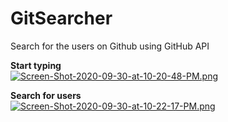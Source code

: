 # GitSearcher
Search for the users on Github using GitHub API

**Start typing** <br />
[![Screen-Shot-2020-09-30-at-10-20-48-PM.png](https://i.postimg.cc/056MF0Y2/Screen-Shot-2020-09-30-at-10-20-48-PM.png)](https://postimg.cc/14Q3N67L)

**Search for users** <br />
[![Screen-Shot-2020-09-30-at-10-22-17-PM.png](https://i.postimg.cc/5yvt0pgB/Screen-Shot-2020-09-30-at-10-22-17-PM.png)](https://postimg.cc/Cnh0rGW5)

